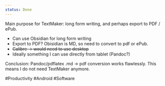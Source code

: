 ```yaml
---
status: Done
---
```

Main purpose for TextMaker: long form writing, and perhaps export to PDF / ePub. 

- Can use Obsidian for long form writing
- Export to PDF? Obisidian is MD, so need to convert to pdf or ePub. 
- ~~Calibre -> would need to use desktop~~ 
- Ideally something I can use directly from tablet (Pandoc?)

Conclusion: Pandoc/pdflatex .md -> pdf conversion works flawlessly. This means I do not need TextMaker anymore. 

#Productivity #Android #Software 
